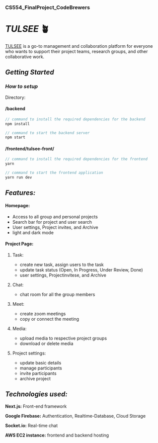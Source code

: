 ### CS554_FinalProject_CodeBrewers

# *TULSEE* 🪴

[TULSEE]() is a go-to management and collaboration platform for everyone who wants to support their project teams, research groups, and other collaborative work.

## *Getting Started*

### *How to setup*

Directory:
#### /backend
```javascript
// command to install the required dependencies for the backend
npm install

// command to start the backend server
npm start
```

#### /frontend/tulsee-front/
```javascript
// command to install the required dependencies for the frontend
yarn

// command to start the frontend application
yarn run dev
```

## *Features:*

#### Homepage: 
   - Access to all group and personal projects
   - Search bar for project and user search
   - User settings, Project invites, and Archive
   - light and dark mode

#### Project Page: 
1. Task:
   - create new task, assign users to the task
   - update task status (Open, In Progress, Under Review, Done)
   - user settings, Projectinvitese, and Archive

2. Chat:
   - chat room for all the group members

3. Meet:
   - create zoom meetings 
   - copy or connect the meeting

4. Media:
   - upload media to respective project groups 
   - download or delete media

5. Project settings:
   - update basic details 
   - manage participants
   - invite participants
   - archive project


## *Technologies used:*
**Next.js:**  Front-end framework

**Google Firebase:**  Authentication, Realtime-Database, Cloud Storage

**Socket.io:**  Real-time chat

**AWS EC2 instance:**  frontend and backend hosting
